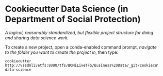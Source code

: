 # Cookiecutter Data Science (in Department of Social Protection) 

_A logical, reasonably standardized, but flexible project structure for doing and sharing data science work._

To create a new project, open a conda-enabled command prompt, *navigate to the folder you want to create the project in*, then type:

```
cookiecutter http://vssdmlivetfs:8080/tfs/BOMiLiveTFS/Business%20Data/_git/cookiecutter-data-science
```